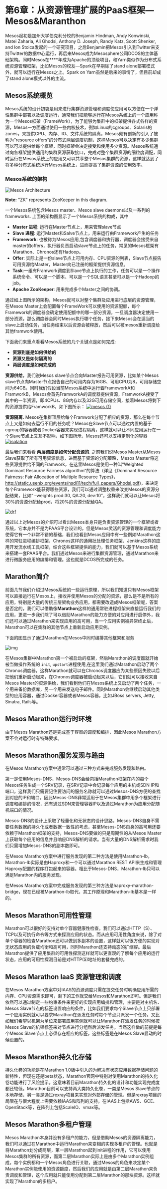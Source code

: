 # **第6章：从资源管理扩展的PaaS框架—Mesos&Maranthon**

Mesos起初是加州大学伯克利分校的Benjamin Hindman, Andy Konwinski, Matei Zaharia, Ali Ghodsi, Anthony D. Joseph, Randy Katz, Scott Shenker, and Ion Stoica发起的一个研究项目，之后Benjamin把Mesos引入到Twitter来支持Twitter的数据中心运行，再后来Mesos成为Mesosphere公司DCOS的主体基础架构。同时Mesos在****年成为Apache的顶级项目，和Yarn类似作为分布式系统资源管理框架，比如Mesos的校友—Spark在早期除了stand alone部署模式外，就可以运行在Mesos之上。Spark on Yarn虽然是后来的事情了，但目前却成了stand alone模式以外的主流。

## Mesos系统概览

Mesos系统的设计初衷是用来进行集群资源管理和调度使应用可以方便在一个弹性集群中部署以及调度运行，通常我们把能够运行在Mesos系统上的一个应用称为一个Mesos框架（FrameWork），为了能够为集群中的框架提供各式各样的资源，Mesos一方面通过使用一些内核技术，例如Linux的cgroups、Solaris的zones，来提供CPU、内存、IO、文件系统的隔离，Mesos颇有创新的引入了被称为“resource offers“的分布式两层调度机制，这样Mesos可以决定有多少集群可以可以提供给每个框架，同时框架会决定接受和使用多少资源。Mesos系统通过向各框架提供通用的集群资源获取接口，完成对整个集群资源的细粒度调配，同时运行在Mesos系统上的应用又可以共享整个Mesos集群的资源，这样就达到了将多种分布式系统运行Mesos系统上，进而提高了集群资源的使用效率。

### Mesos系统的架构

![Mesos Architecture](https://assets.digitalocean.com/articles/mesosphere/mesos_architecture.png)

**Note:** "ZK" represents ZooKeeper in this diagram.

一个Mesos系统包含Mesos master、Mesos slave daemons以及一系列的frameworks. 上面的架构图显示了一个Mesos系统的构成，其中

- **Master 进程**: 运行在Master节点上，用来管理slave节点
- **Slave 进程**: 运行Master和Salve节点上，用来运行由Framework产生的任务
- **Framework**: 也被称为Mesos应用,包含调度器和执行器，调度器会接受来自master的offers，执行器负责启动slave节点上的任务，常见的Mesos框架有Marathon、Chronos还有Hadoop。
- **Offer**: 实际上是一份slave节点上可用内存、CPU资源的列表，Slave节点报告可用资源给Master，Master向已注册的框架提供资源信息。
- **Task**:一组有Framwork调度到Slave节点上执行的工作，任务可以是一个操作系统命令、可以是一个脚本、可以是一个SQL语言甚至可以是一个Hadoop的job。
- **Apache ZooKeeper**: 用来完成多个Master之间的协调。

通过如上图所示的架构，Mesos就可以对整个集群及应用进行底层的资源管理，在Mesos Master上会配置每个FrameWork可以使用的资源配额，每个Framework的调度器会确定使用配额中的哪一部分资源，一旦调度器决定使用一部分资源，那么调度器会同时Mesos执行哪个任务，接下来Mesos会在适当的slave上启动任务，当任务结束以后资源会被释放，然后可以被mesos重新调度给其他framwork使用。

下面我们来重点看看Mesos系统的几个关键点是如何完成:

- **资源到底是如何供给的**
- **资源又是如何隔离的**
- **两层调度是如何完成的**

**资源供给**，我们说Mesos slave节点会向Master报告可用资源，比如某个Mesos slave节点向Master节点报告自己的可用内存为16GB、可用CPU为8，可用存储空间为64GB。同时我们假设当前Mesos系统中运行着FrameworkA和FramworkB，Mesos会首先FramworkA的调度器提供资源，FramworkA接受了其中的一半资源，即4CPUs、8G内存以及32G可用存储空间，接着Mesos将剩下的资源提供给FramworkB，如下图所示：
[![mesos (1)](http://eugenedvorkin.com/wp-content/uploads/2015/07/mesos-1.png)](http://eugenedvorkin.com/wp-content/uploads/2015/07/mesos-1.png)

**资源隔离.** Mesos在集群顶层给每个Framwork分配了相应的资源，那么在每个节点上又是如何去运行不用的任务呢？Mesos在Slave节点可以通过内置的基于cgroup的容器或者Docker容器来实现进程隔离，这样就可以让不同应用运行在一个Slave节点上又互不影响，如下图所示，Mesos还可以支持定制化的容器
[![isolation](http://eugenedvorkin.com/wp-content/uploads/2015/07/isolation.png)](http://eugenedvorkin.com/wp-content/uploads/2015/07/isolation.png)

最后我们来看看 **两层调度是如何分配资源的**. 之前我们说Mesos Master从Mesos Slave获取了所有可用资源信息，进而基于资源的分配策略，Mesos Master将这些资源提供给不同的Framwork，在这里Mesos是使用一种叫“Weighted Dominant Resource Fairness algorithm”的算法（详见《Dominant Resource Fairness: Fair Allocation of Multiple Resource Types》，http://static.usenix.org/events/nsdi11/tech/full_papers/Ghodsi.pdf)，来决定每个Framework能获得哪些资源，我们可以通过调整权重来改变Mesos的资源分配结果，比如“ –weights prod:30, QA:20, dev:10”，这样我们就可以让Mesos将30%的资源分配给prod，将20%的资源分配给QA。

[![drf](http://eugenedvorkin.com/wp-content/uploads/2015/07/drf.png)](http://eugenedvorkin.com/wp-content/uploads/2015/07/drf.png)



通过以上对Mesos的介绍可以看出Mesos本身只是负责资源管理的一个框架或者系统，它本身并不是为PAAS平台设计的，但是Mesos灵活的资源管理和调度能力使得它有一个非常不错的基础，我们也看到Mesos应用中有一些例如Marathon这样的常驻进程编排框架、Chronos这样的通用批处理任务框架、Jenkins这样的应用开发流水线工具框架，结合这些框架提供的能力，我们就可以基于Mesos系统来搭建一套PAAS平台。我们通过Mesos来进行集群资源管理，通过Marathon来进行微服务应用的编排和管理。这也就是DCOS所完成的任务。

## Marathon简介

前面几节我们介绍过Mesos系统的一些运行原理，所以我们知道只有Mesos框架可以直接运行在Mesos上，接收并使用Mesos的分配的资源，那么是不是所有的应用，特别是大量的传统三层架构业务应用，都需要改造成Mesos框架呢，答案是否定的，我们可以借助像**Marathon**这样的通用常驻进程框架来直接运行我们的应用，更进一步我们除了可以借助Marathon的能力方便的对应用进行启停外，我们还可以通过Marathon来实现应用的高可用，当一个应用实例被异常终止后，Marathon可以在集群的其他节点上重新启动应用实例。

下面的图显示了通过Marathon在Mesos中同时编排其他框架和服务

![img](https://mesosphere.github.io/marathon/img/architecture.png)

在Mesos集群中Marathon第一个被启动的框架，然后Marathon的调度器就开始被当做操作系统的 `init`, `upstart`进程使用,在这里我们通过Marathon启动了两个Chronos调度器，这样Marathon就可以在Chronos调度器应为某些原因失败以后把他们重新启动起来，在Chronos调度器被启动起来以后，它们就可以接收来自Mesos Master的资源供给，我们看到他们在Mesos系统上又启动了两个任务，一个用来备份数据库，另一个用来发送电子邮件。同时Marathon会继续启动其他类型的应用容器，通过Docker容器或者Mesos容器，比如JBoss servers, Jetty, Sinatra, Rails等。

## **Mesos Marathon运行时环境**

由于Mesos Marathon还是完成基于容器的调度和编排，因此Mesos Marathon方案不会对运行时有特殊要求。

## **Mesos Marathon服务发现与路由**

在Mesos Marathon方案中通常可以通过三种方式来完成服务发现和路由。

第一是使用Mesos-DNS，Mesos-DNS会给包括Marathon框架在内的每个Mesos任务生成一个SRV记录，在SRV记录中会记录每个应用的主机或SDN IP和端口，这样我们只需要记住要访问的服务名称就可以通过Mesos-DNS方便的查找到对应的IP和端口。因此Mesos-DNS非常适用于在Mesos集群中用多个框架进行调度和编排的情况，还有通过SDN来管理容器IP以及通过Marathon为应用分配随机端口的情况。

Mesos-DNS的设计上采取了轻量化和无状态的设计思路，Mesos-DNS自身不需要任务数据的持久化或者数据一致性的考虑，甚至Mesos-DNS自身的高可用还要依赖于Marathon框架的支持，Mesos-DNS要做的只是周期性的从Mesos Master上获取每个应用的信息并且响应DNS解析的请求。当有大量的DNS解析需求时我们只需增加Mesos-DNS的副本数即可。

在Mesos Marathon方案中进行服务发现的第二种方法是使用Marathon-lb，Marathon-lb实际是由Haproxy和一个可以通过Marathon REST API来生成和管理Haproxy配置的程序打包起来的容器。相比于Mesos-DNS，Marathon-lb只可以满足Marathon内的服务发现。

在Mesos Marathon方案中完成服务发现的第三种方法是haproxy-marathon-bridge，现在已经被Marathon-lb取代，其工作原理和Marathon-lb基本是一样的。

## **Mesos Marathon可用性管理**

Marathon可以很好的支持对单个容器健康性检查。我们可以通过HTTP（S）、TCP以及可执行命令等方式来探测应用的状态。而从应用可用性角度来说，除了对单个容器的检查Marathon还可以做到多副本的设置，这样就可以很方便的实现对无状态应用的负载均衡和高可用，同时Marathon还支持动态的扩缩容。最后Marathon提供了应用集群的可用性探测这样就可以更直观的了解每个应用的运行状态，应用的可用性探测目前是对HTTP(S)地址的套餐完成的。                                                                                                                                                                                                                                                                                                                                                                                                                                                                                                                                                                                                                                                                                                                                                                                                                                                              

## **Mesos Marathon IaaS** **资源管理和调度**

在Mesos Marathon方案中对IAAS的资源调度只需在提交任务时明确应用所需的内存、CPU资源需求即可，剩下的工作就交给Mesos和Marathon即可。但是我们依然可以通过制定一些约束条件来更好的实现应用编排和管理，主要是对主机名、Mesos Slave节点的标签设置响应的条件，比如我们要求每个Slave节点上只部署一个应用实例就可以要求Marathon在派发任务时每个节点只派发一个任务。又比如我们希望以机架为单位来部署应用实例就可以让Marathon在派发任务的时候按Mesos Slave的机架标签来对节点进行分组然后派发任务。当然这样做的前提是每个Mesos Slave节点上必须存在相应的标签，这些标签是在Mesos Slave启动的时候设置的。

## **Mesos Marathon持久化存储**

持久化卷的功能是在Marathon 1.0版中引入的为解决有状态应用数据存储问题的新特性，但现在还是beta状态，Marathon官网中特别对使用Marathon的持久化卷功能进行了风险提示。这意味着目前Marathon持久化的设计和功能实现完成度都还较低。Marathon目前可以支持两大类持久化卷，一类是Mesos Slave节点的本地存储，另一类是通过rexray项目来实现对外部存储的管理。但是rexray项目的局限在与很大程度上需要依赖IAAS和阵列的支持，在IAAS上包括AWS、GCE、OpenStack等，在阵列上包括ScaleIO、vmax等。

## **Mesos Marathon多租户管理**

Mesos Marathon本身并没有多租户的能力，但是借助Mesos的资源隔离能力，我们可以通过在Marathon中运行Marathon来变相的实现多租户的管理。也就是将Marathon划分成两层，第一层Marathon起到init进程的作用，它可以使用Mesos集群的所有资源，而第二层Marathon实际上是由多个Marathon实例组成，每个实例都和一个Mesos角色进行关联，通过Mesos的角色来决定某个Marathon实例能使用的资源额度，然后我们的应用就是由第二层Marathon来负责调度和管理，这个应用就只能使用分配到第二层Marathon的那块资源。这样就实现了Marathon的多租户。
